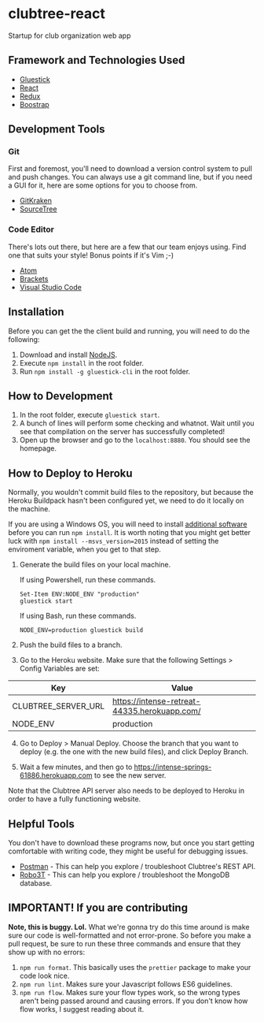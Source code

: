 # clubtree-react
Startup for club organization web app

## Framework and Technologies Used
* [Gluestick](https://github.com/TrueCar/gluestick)
* [React](https://reactjs.org/)
* [Redux](http://redux.js.org/)
* [Boostrap](http://getbootstrap.com/)

## Development Tools

### Git

First and foremost, you'll need to download a version control system to pull and push changes. You can always use a git command line, but if you need a GUI for it, here are some options for you to choose from.

* [GitKraken](https://www.gitkraken.com/)
* [SourceTree](https://www.sourcetreeapp.com/)

### Code Editor

There's lots out there, but here are a few that our team enjoys using. Find one that suits your style! Bonus points if it's Vim ;-)

* [Atom](https://atom.io/)
* [Brackets](http://brackets.io/)
* [Visual Studio Code](https://code.visualstudio.com/)

## Installation

Before you can get the the client build and running, you will need to do the following:

1. Download and install [NodeJS](https://nodejs.org/en/).
2. Execute `npm install` in the root folder.
3. Run `npm install -g gluestick-cli` in the root folder.

## How to Development

1. In the root folder, execute `gluestick start`.
2. A bunch of lines will perform some checking and whatnot. Wait until you see that compilation on the server has successfully completed!
3. Open up the browser and go to the `localhost:8880`. You should see the homepage.

## How to Deploy to Heroku

Normally, you wouldn't commit build files to the repository, but because the Heroku Buildpack hasn't been configured yet, we need to do it locally on the machine.

If you are using a Windows OS, you will need to install [additional software](https://stackoverflow.com/questions/21365714/nodejs-error-installing-with-npm) before you can run `npm install`. It is worth noting that you might get better luck with `npm install --msvs_version=2015` instead of setting the enviroment variable, when you get to that step.

1. Generate the build files on your local machine.

    If using Powershell, run these commands.
    ```
    Set-Item ENV:NODE_ENV "production"
    gluestick start
    ```

    If using Bash, run these commands.
    ```
    NODE_ENV=production gluestick build
    ```

2. Push the build files to a branch.

3. Go to the Heroku website. Make sure that the following Settings > Config Variables are set:

| Key                 | Value                                        |
|---------------------|----------------------------------------------|
| CLUBTREE_SERVER_URL | https://intense-retreat-44335.herokuapp.com/ |
| NODE_ENV            | production                                   |

4. Go to Deploy > Manual Deploy. Choose the branch that you want to deploy (e.g. the one with the new build files), and click Deploy Branch.

5. Wait a few minutes, and then go to https://intense-springs-61886.herokuapp.com to see the new server.

Note that the Clubtree API server also needs to be deployed to Heroku in order to have a fully functioning website.

## Helpful Tools

You don't have to download these programs now, but once you start getting comfortable with writing code, they might be useful for debugging issues.

* [Postman](https://www.getpostman.com/) - This can help you explore / troubleshoot Clubtree's REST API.
* [Robo3T](https://robomongo.org/) - This can help you explore / troubleshoot the MongoDB database.

## IMPORTANT!  If you are contributing

**Note, this is buggy.  Lol.**
What we're gonna try do this time around is make sure our code is well-formatted and not error-prone.  So before you make a pull request, be sure to run these three commands and ensure that they show up with no errors:

1.  `npm run format`.  This basically uses the `prettier` package to make your code look nice.
2.  `npm run lint`.  Makes sure your Javascript follows ES6 guidelines.
3.  `npm run flow`.  Makes sure your flow types work, so the wrong types aren't being passed around and causing errors.  If you don't know how flow works, I suggest reading about it.
